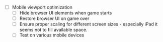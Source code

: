 - [ ] Mobile viewport optimization
  - [ ] Hide browser UI elements when game starts
  - [ ] Restore browser UI on game over
  - [ ] Ensure proper scaling for different screen sizes - especially iPad it seems not to fill available space.
  - [ ] Test on various mobile devices